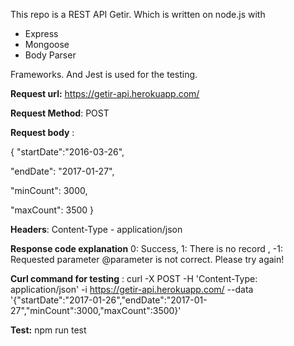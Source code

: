 This repo is a REST API Getir. Which is written on node.js with
 
 - Express 
 - Mongoose
 - Body Parser
 
Frameworks. And Jest is used for the testing.

**Request url:** https://getir-api.herokuapp.com/

**Request Method**: POST

**Request body** : 

{
"startDate":"2016-03-26",

"endDate": "2017-01-27",

"minCount": 3000,

"maxCount": 3500
}

**Headers**: Content-Type - application/json

**Response code explanation**  0: Success,
                            1: There is no record ,
                           -1: Requested parameter @parameter is not correct. Please try again! 


**Curl command for testing** : 
curl -X POST -H 'Content-Type: application/json' -i https://getir-api.herokuapp.com/ --data '{"startDate":"2017-01-26","endDate":"2017-01-27","minCount":3000,"maxCount":3500}'

**Test:** npm run test 
